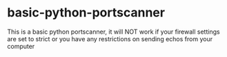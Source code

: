 # basic-python-portscanner
This is a basic python portscanner, it will NOT work if your firewall settings are set to strict or you have any restrictions on sending echos from your computer
